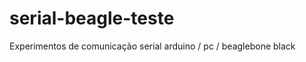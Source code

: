 serial-beagle-teste
===================

Experimentos de comunicação serial arduino / pc / beaglebone black
